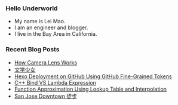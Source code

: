 ### Hello Underworld

- My name is Lei Mao.
- I am an engineer and blogger.
- I live in the Bay Area in California.


### Recent Blog Posts

<!-- BLOG-POST-LIST:START -->
- [How Camera Lens Works](https://leimao.github.io/blog/How-Camera-Lens-Works/)
- [文学少女](https://leimao.github.io/essay/%E7%94%B7%E5%AD%90%E9%AB%98%E4%B8%AD%E7%94%9F%E7%9A%84%E6%97%A5%E5%B8%B8-%E6%96%87%E5%AD%A6%E5%B0%91%E5%A5%B3/)
- [Hexo Deployment on GitHub Using GitHub Fine-Grained Tokens](https://leimao.github.io/blog/Hexo-Deployment-GitHub-Fine-Grained-Tokens/)
- [C++ Bind VS Lambda Expression](https://leimao.github.io/blog/CPP-Bind-VS-Lambda-Expression/)
- [Function Approximation Using Lookup Table and Interpolation](https://leimao.github.io/blog/Function-Approximation-Lookup-Table-Interpolation/)
- [San Jose Downtown 徒步](https://leimao.github.io/life/San-Jose-Downtown/)
<!-- BLOG-POST-LIST:END -->
